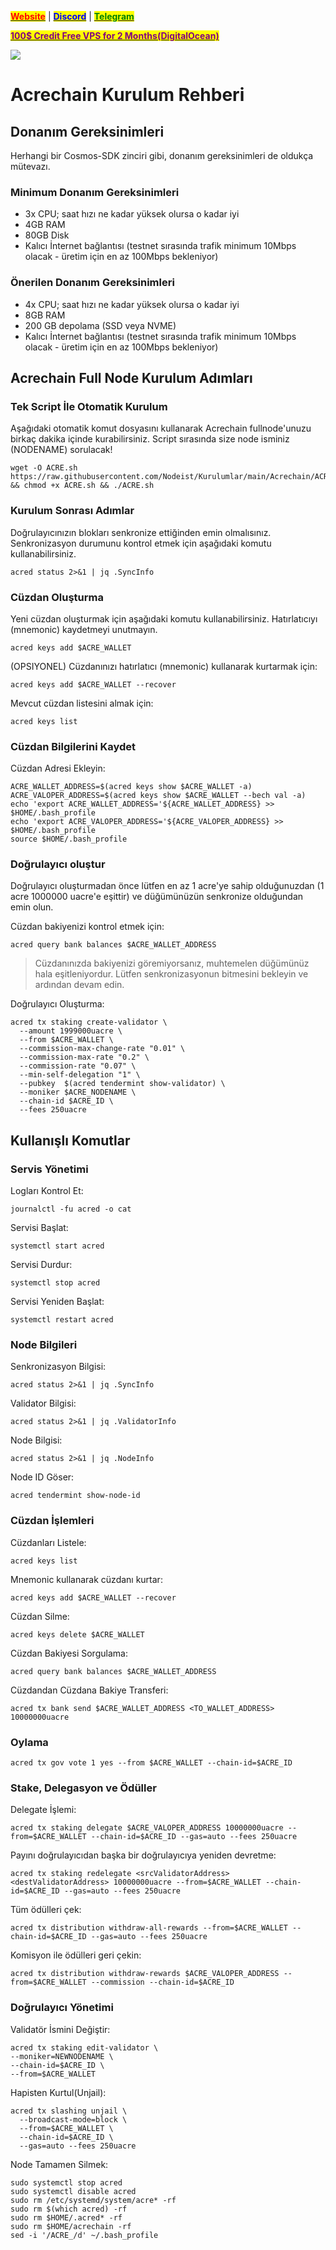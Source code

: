 &#x20;                                                       [<mark style="color:red;">**Website**</mark>](https://nodeist.net/) | [<mark style="color:blue;">**Discord**</mark>](https://discord.gg/ypx7mJ6Zzb) | [<mark style="color:green;">**Telegram**</mark>](https://t.me/noodeist)

&#x20;                                     [<mark style="color:purple;">**100$ Credit Free VPS for 2 Months(DigitalOcean)**</mark>](https://www.digitalocean.com/?refcode=410c988c8b3e&utm_campaign=Referral_Invite&utm_medium=Referral_Program&utm_source=badge)

![](https://i.hizliresim.com/5yr9202.png)

# Acrechain Kurulum Rehberi
## Donanım Gereksinimleri
Herhangi bir Cosmos-SDK zinciri gibi, donanım gereksinimleri de oldukça mütevazı.

### Minimum Donanım Gereksinimleri
 - 3x CPU; saat hızı ne kadar yüksek olursa o kadar iyi
 - 4GB RAM
 - 80GB Disk
 - Kalıcı İnternet bağlantısı (testnet sırasında trafik minimum 10Mbps olacak - üretim için en az 100Mbps bekleniyor)

### Önerilen Donanım Gereksinimleri
 - 4x CPU; saat hızı ne kadar yüksek olursa o kadar iyi
 - 8GB RAM
 - 200 GB depolama (SSD veya NVME)
 - Kalıcı İnternet bağlantısı (testnet sırasında trafik minimum 10Mbps olacak - üretim için en az 100Mbps bekleniyor)

## Acrechain Full Node Kurulum Adımları
### Tek Script İle Otomatik Kurulum
Aşağıdaki otomatik komut dosyasını kullanarak Acrechain fullnode'unuzu birkaç dakika içinde kurabilirsiniz.
Script sırasında size node isminiz (NODENAME) sorulacak!


```
wget -O ACRE.sh https://raw.githubusercontent.com/Nodeist/Kurulumlar/main/Acrechain/ACRE && chmod +x ACRE.sh && ./ACRE.sh
```

### Kurulum Sonrası Adımlar

Doğrulayıcınızın blokları senkronize ettiğinden emin olmalısınız.
Senkronizasyon durumunu kontrol etmek için aşağıdaki komutu kullanabilirsiniz.
```
acred status 2>&1 | jq .SyncInfo
```

### Cüzdan Oluşturma
Yeni cüzdan oluşturmak için aşağıdaki komutu kullanabilirsiniz. Hatırlatıcıyı (mnemonic) kaydetmeyi unutmayın.
```
acred keys add $ACRE_WALLET
```

(OPSIYONEL) Cüzdanınızı hatırlatıcı (mnemonic) kullanarak kurtarmak için:
```
acred keys add $ACRE_WALLET --recover
```

Mevcut cüzdan listesini almak için:
```
acred keys list
```

### Cüzdan Bilgilerini Kaydet
Cüzdan Adresi Ekleyin:
```
ACRE_WALLET_ADDRESS=$(acred keys show $ACRE_WALLET -a)
ACRE_VALOPER_ADDRESS=$(acred keys show $ACRE_WALLET --bech val -a)
echo 'export ACRE_WALLET_ADDRESS='${ACRE_WALLET_ADDRESS} >> $HOME/.bash_profile
echo 'export ACRE_VALOPER_ADDRESS='${ACRE_VALOPER_ADDRESS} >> $HOME/.bash_profile
source $HOME/.bash_profile
```


### Doğrulayıcı oluştur
Doğrulayıcı oluşturmadan önce lütfen en az 1 acre'ye sahip olduğunuzdan (1 acre 1000000 uacre'e eşittir) ve düğümünüzün senkronize olduğundan emin olun.

Cüzdan bakiyenizi kontrol etmek için:
```
acred query bank balances $ACRE_WALLET_ADDRESS
```
> Cüzdanınızda bakiyenizi göremiyorsanız, muhtemelen düğümünüz hala eşitleniyordur. Lütfen senkronizasyonun bitmesini bekleyin ve ardından devam edin.

Doğrulayıcı Oluşturma:
```
acred tx staking create-validator \
  --amount 1999000uacre \
  --from $ACRE_WALLET \
  --commission-max-change-rate "0.01" \
  --commission-max-rate "0.2" \
  --commission-rate "0.07" \
  --min-self-delegation "1" \
  --pubkey  $(acred tendermint show-validator) \
  --moniker $ACRE_NODENAME \
  --chain-id $ACRE_ID \
  --fees 250uacre
```



## Kullanışlı Komutlar
### Servis Yönetimi
Logları Kontrol Et:
```
journalctl -fu acred -o cat
```

Servisi Başlat:
```
systemctl start acred
```

Servisi Durdur:
```
systemctl stop acred
```

Servisi Yeniden Başlat:
```
systemctl restart acred
```

### Node Bilgileri
Senkronizasyon Bilgisi:
```
acred status 2>&1 | jq .SyncInfo
```

Validator Bilgisi:
```
acred status 2>&1 | jq .ValidatorInfo
```

Node Bilgisi:
```
acred status 2>&1 | jq .NodeInfo
```

Node ID Göser:
```
acred tendermint show-node-id
```

### Cüzdan İşlemleri
Cüzdanları Listele:
```
acred keys list
```

Mnemonic kullanarak cüzdanı kurtar:
```
acred keys add $ACRE_WALLET --recover
```

Cüzdan Silme:
```
acred keys delete $ACRE_WALLET
```

Cüzdan Bakiyesi Sorgulama:
```
acred query bank balances $ACRE_WALLET_ADDRESS
```

Cüzdandan Cüzdana Bakiye Transferi:
```
acred tx bank send $ACRE_WALLET_ADDRESS <TO_WALLET_ADDRESS> 10000000uacre
```

### Oylama
```
acred tx gov vote 1 yes --from $ACRE_WALLET --chain-id=$ACRE_ID
```

### Stake, Delegasyon ve Ödüller
Delegate İşlemi:
```
acred tx staking delegate $ACRE_VALOPER_ADDRESS 10000000uacre --from=$ACRE_WALLET --chain-id=$ACRE_ID --gas=auto --fees 250uacre
```

Payını doğrulayıcıdan başka bir doğrulayıcıya yeniden devretme:
```
acred tx staking redelegate <srcValidatorAddress> <destValidatorAddress> 10000000uacre --from=$ACRE_WALLET --chain-id=$ACRE_ID --gas=auto --fees 250uacre
```

Tüm ödülleri çek:
```
acred tx distribution withdraw-all-rewards --from=$ACRE_WALLET --chain-id=$ACRE_ID --gas=auto --fees 250uacre
```

Komisyon ile ödülleri geri çekin:
```
acred tx distribution withdraw-rewards $ACRE_VALOPER_ADDRESS --from=$ACRE_WALLET --commission --chain-id=$ACRE_ID
```

### Doğrulayıcı Yönetimi
Validatör İsmini Değiştir:
```
acred tx staking edit-validator \
--moniker=NEWNODENAME \
--chain-id=$ACRE_ID \
--from=$ACRE_WALLET
```

Hapisten Kurtul(Unjail):
```
acred tx slashing unjail \
  --broadcast-mode=block \
  --from=$ACRE_WALLET \
  --chain-id=$ACRE_ID \
  --gas=auto --fees 250uacre
```


Node Tamamen Silmek:
```
sudo systemctl stop acred
sudo systemctl disable acred
sudo rm /etc/systemd/system/acre* -rf
sudo rm $(which acred) -rf
sudo rm $HOME/.acred* -rf
sudo rm $HOME/acrechain -rf
sed -i '/ACRE_/d' ~/.bash_profile
```
